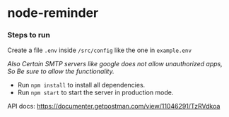 # node-reminder

### Steps to run

Create a file `.env` inside `/src/config` like the one in `example.env`

*Also Certain SMTP servers like google does not allow unauthorized apps, So Be sure to allow the functionality.*

* Run `npm install` to install all dependencies.
* Run `npm start` to start the server in production mode.

API docs: https://documenter.getpostman.com/view/11046291/TzRVdkoa